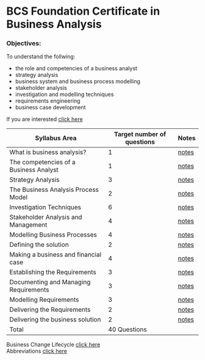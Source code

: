 # BCS Foundation Certificate in Business Analysis  

### Objectives:  
To understand the follwing:  
- the role and competencies of a business analyst
- strategy analysis
- business system and business process modelling
- stakeholder analysis
- investigation and modelling techniques
- requirements engineering
- business case development

If you are interested [click here](https://assets.ctfassets.net/6nfn3d4188qj/2457rF21Wk8qWgSw060KU4/fa04d08e9c7692c948952ce475ab811f/ba-foundation-syllabus.pdf)  

| Syllabus Area | Target number of questions | Notes |
| ------------- | -------------------------- | ----- |
| What is business analysis? | 1 | [notes](https://github.com/gia-bartlett/Business-Analysis/blob/master/BA.md) |
| The competencies of a Business Analyst | 1 | [notes]() |
| Strategy Analysis | 3 | [notes]() |
| The Business Analysis Process Model |2 | [notes]() |
| Investigation Techniques | 6 | [notes]() |
| Stakeholder Analysis and Management | 4 | [notes]() |
| Modelling Business Processes | 4 | [notes]() |
| Defining the solution | 2 | [notes]() |
| Making a business and financial case | 4 | [notes]() |
| Establishing the Requirements | 3 | [notes]() |
| Documenting and Managing Requirements | 3 | [notes]() |
| Modelling Requirements | 3 | [notes]() |
| Delivering the Requirements | 2 | [notes]() |
| Delivering the business solution | 2 | [notes]() |
| Total | 40 Questions |  |

Business Change Lifecycle [click here](https://github.com/gia-bartlett/Business-Analysis/blob/master/BCL.md)  
Abbreviations [click here](https://github.com/gia-bartlett/Business-Analysis/blob/master/abbreviations.md)
